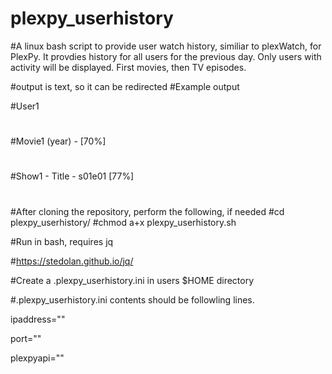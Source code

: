 # plexpy_userhistory
#A linux bash script to provide user watch history, similiar to plexWatch, for PlexPy. It provdies history for all users for the previous day. Only users with activity will be displayed. First movies, then TV episodes.

#output is text, so it can be redirected
#Example output

#User1
#
#Movie1 (year) - [70%]
#
#Show1 - Title - s01e01 [77%]
#
#After cloning the repository, perform the following, if needed
#cd plexpy_userhistory/
#chmod a+x plexpy_userhistory.sh

#Run in bash, requires jq

#https://stedolan.github.io/jq/

#Create a .plexpy_userhistory.ini in users $HOME directory

#.plexpy_userhistory.ini contents should be followling lines.

ipaddress="<PLEXYPY IP ADDRESS>"

port="<PLEXPY Port>"

plexpyapi="<PLEXPY API>"
